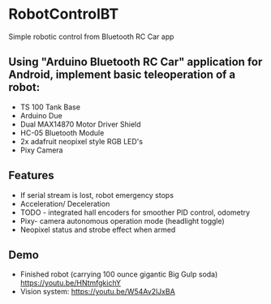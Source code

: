 # RobotControlBT

Simple robotic control from Bluetooth RC Car app

## Using "Arduino Bluetooth RC Car" application for Android, implement basic teleoperation of a robot:
  * TS 100 Tank Base
  * Arduino Due
  * Dual MAX14870 Motor Driver Shield
  * HC-05 Bluetooth Module
  * 2x adafruit neopixel style RGB LED's
  * Pixy Camera 
  
## Features
  * If serial stream is lost, robot emergency stops
  * Acceleration/ Deceleration
  * TODO - integrated hall encoders for smoother PID control, odometry
  * Pixy- camera autonomous operation mode (headlight toggle)
  * Neopixel status and strobe effect when armed
  
  
## Demo
  * Finished robot (carrying 100 ounce gigantic Big Gulp soda) https://youtu.be/HNtmfgkichY
  * Vision system: https://youtu.be/W54Av2lJxBA
  
